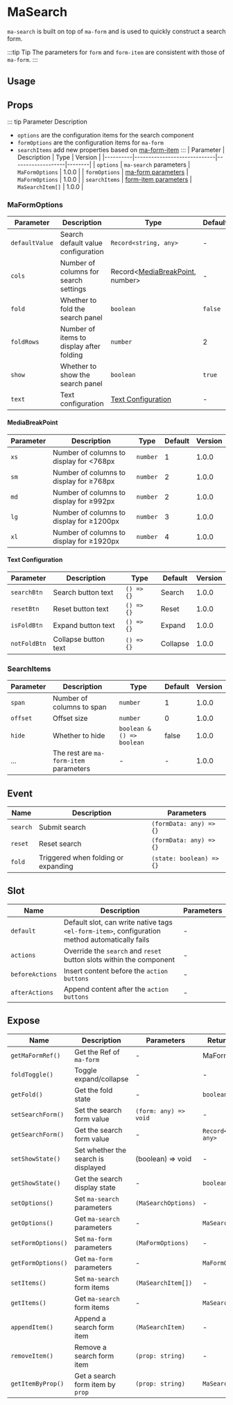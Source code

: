 # MaSearch

`ma-search` is built on top of `ma-form` and is used to quickly construct a search form.

:::tip Tip
The parameters for `form` and `form-item` are consistent with those of `ma-form`.
:::

## Usage
<DemoPreview dir="demos/ma-search" />

## Props
::: tip Parameter Description
- `options` are the configuration items for the search component
- `formOptions` are the configuration items for `ma-form`
- `searchItems` add new properties based on [ma-form-item](ma-form#maformitem)
:::
| Parameter       | Description                          | Type         | Version    |
|----------|-----------------------------|-------------------|--------|
| `options` | `ma-search` parameters              | `MaFormOptions`   | 1.0.0 |
| `formOptions`  | [ma-form parameters](ma-form#props)  | `MaFormOptions` | 1.0.0 |
| `searchItems`  | [form-item parameters](#searchitems) | `MaSearchItem[]` | 1.0.0 |

### MaFormOptions
| Parameter        | Description       | Type                                                  | Default     | Version    |
|-----------|----------|-----------------------------------------------------|---------|-------|
| `defaultValue` | Search default value configuration  | `Record<string, any>`                               | -       | 1.0.0 |
| `cols` | Number of columns for search settings   | Record<[MediaBreakPoint](#mediabreakpoint), number> | -       | 1.0.0 |
| `fold` | Whether to fold the search panel | `boolean`                                           | `false` | 1.0.0 |
| `foldRows` | Number of items to display after folding  | `number`                                            | 2       | 1.0.0 |
| `show` | Whether to show the search panel | `boolean`                                           | `true`  | 1.0.0 |
| `text` | Text configuration     | [Text Configuration](#text-configuration)                                   | -       | 1.0.0 |

#### MediaBreakPoint
| Parameter   | Description           | Type       | Default | Version    |
|------|--------------|----------|-----|-------|
| `xs` | Number of columns to display for <768px  | `number` | 1   | 1.0.0 |
| `sm` | Number of columns to display for ≥768px  | `number` | 2   | 1.0.0 |
| `md` | Number of columns to display for ≥992px  | `number` | 2   | 1.0.0 |
| `lg` | Number of columns to display for ≥1200px     | `number` | 3   | 1.0.0 |
| `xl` | Number of columns to display for ≥1920px     | `number` | 4   | 1.0.0 |

#### Text Configuration
| Parameter           | Description        | Type         | Default | Version    |
|--------------|-----------|------------|----|-------|
| `searchBtn`  | Search button text  | `() => {}` | Search | 1.0.0 |
| `resetBtn`   | Reset button text  |  `() => {}`   | Reset | 1.0.0 |
| `isFoldBtn`  | Expand button text  |  `() => {}`   | Expand | 1.0.0 |
| `notFoldBtn` | Collapse button text  |  `() => {}`   | Collapse | 1.0.0 |

### SearchItems

| Parameter       | Description                     | Type                        | Default | Version    |
|----------|------------------------|---------------------------|---|-------|
| `span`   | Number of columns to span                  | `number`                  | 1 | 1.0.0 |
| `offset` | Offset size                   | `number`                  | 0 | 1.0.0 |
| `hide`   | Whether to hide                   | `boolean & () => boolean` | false | 1.0.0 |
| ...      | The rest are `ma-form-item` parameters | -                         | - | 1.0.0 |

## Event

| Name              | Description       | Parameters                       |
|-----------------|----------|--------------------------|
| `search`       | Submit search     | `(formData: any) => {}`               |
| `reset`        | Reset search     | `(formData: any) => {}`  |
| `fold`        | Triggered when folding or expanding | `(state: boolean) => {}` |

## Slot

| Name              | Description                                   | Parameters |
|-----------------|--------------------------------------|----|
| `default`       | Default slot, can write native tags `<el-form-item>`, configuration method automatically fails | -  |
| `actions`        | Override the `search` and `reset` button slots within the component               | -  |
| `beforeActions`        | Insert content before the `action buttons`                      | -  |
| `afterActions`        | Append content after the `action buttons`                      | -  |

## Expose
| Name                | Description                 | Parameters                    | Return Value                   |
|-------------------|--------------------|-----------------------|-----------------------|
| `getMaFormRef()`  | Get the Ref of `ma-form`  | -                     | MaForm                |
| `foldToggle()`    | Toggle expand/collapse            | -                     | -                     |
| `getFold()`       | Get the fold state             | -                     | `boolean`             |
| `setSearchForm()` | Set the search form value            | `(form: any) => void` | -                     |
| `getSearchForm()` | Get the search form value            | -                     | `Record<string, any>` |
| `setShowState()`  | Set whether the search is displayed           | (boolean) => void     | -                     |
| `getShowState()`  | Get the search display state           | -                     | `boolean`             |
| `setOptions()`    | Set `ma-search` parameters  | `(MaSearchOptions)`   | -                     |
| `getOptions()`    | Get `ma-search` parameters  | -                     | `MaSearchOptions`     |
| `setFormOptions()`      | Set `ma-form` parameters    | `(MaFormOptions)`     | -                     |
| `getFormOptions()`      | Get `ma-form` parameters    | -                     | `MaFormOptions`       |
| `setItems()`      | Set `ma-search` form items | `(MaSearchItem[])`    | -                     |
| `getItems()`      | Get `ma-search` form items | -                     | `MaSearchItem`                     |
| `appendItem()`    | Append a search form item              | `(MaSearchItem)`        | -                     |
| `removeItem()`    | Remove a search form item              | `(prop: string)`      | -                     |
| `getItemByProp()` | Get a search form item by `prop`     | `(prop: string)`      | `MaSearchItem`          |